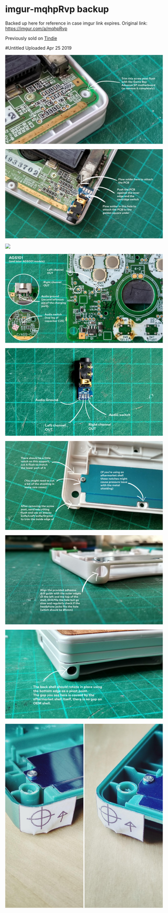 # imgur-mqhpRvp backup
Backed up here for reference in case imgur link expires. Original link: https://imgur.com/a/mqhpRvp

Previously sold on [Tindie](https://www.tindie.com/products/hidarite/headphone-jack-pcb-for-game-boy-advance-sp/)

#Untitled
Uploaded Apr 25 2019

![](1%20-%20A47pTCe.jpg)

![](2%20-%209gAcUzR.jpg)

![](3%20-toeGpGJ.jpg)

![](4%20-%20F2y08NT.jpg)

![](5%20-%20PYk0t5A.jpg)

![](6%20-%200atmyDY.jpg)

![](7%20-%20YCJXGVm.jpg)

![](8%20-%20LQ98QbA.jpg)

![](9%20-%2036CebmE.jpg)
